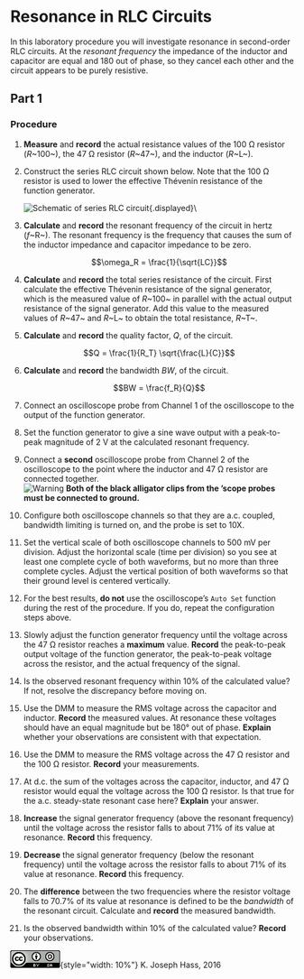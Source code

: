 # Resonance in RLC Circuits

In this laboratory procedure you will investigate resonance in second-order RLC circuits. At the *resonant frequency* the impedance of the inductor and capacitor are equal and 180 out of phase, so they cancel each other and the circuit appears to be purely resistive.

## Part 1

### Procedure

1.  **Measure** and **record** the actual resistance values of the 100 Ω
    resistor (*R*~100~), the 47 Ω resistor (*R*~47~), and the inductor
    (*R*~L~).

2.  Construct the series RLC circuit shown below. Note that the 100 Ω resistor
    is used to lower the effective Thévenin resistance of the
    function generator.

    ![Schematic of series RLC circuit](images/Lab10Fig1){.displayed}\ 

3.  **Calculate** and **record** the resonant frequency of the circuit in hertz
    (*f*~R~). The resonant frequency is the frequency that causes the sum of
    the inductor impedance and capacitor impedance to be zero.

    $$\omega_R = \frac{1}{\sqrt{LC}}$$

4.  **Calculate** and **record** the total series resistance of the circuit.
    First calculate the effective Thévenin resistance of the signal generator,
    which is the measured value of *R*~100~ in parallel with the actual output
    resistance of the signal generator. Add this value to the measured values
    of *R*~47~ and *R*~L~ to obtain the total resistance, *R*~T~.

5.  **Calculate** and **record** the quality factor, *Q*, of the circuit.

    $$Q = \frac{1}{R_T} \sqrt{\frac{L}{C}}$$

6.  **Calculate** and **record** the bandwidth *BW*, of the circuit.

    $$BW = \frac{f_R}{Q}$$

7.  Connect an oscilloscope probe from Channel 1 of the oscilloscope to the
    output of the function generator.

8.  Set the function generator to give a sine wave output with a peak-to-peak
    magnitude of 2 V at the calculated resonant frequency.

9.  Connect a **second** oscilloscope probe from Channel 2 of the oscilloscope
    to the point where the inductor and 47 Ω resistor are connected together.\
    ![Warning](images/GenericWarning11) **Both of the black alligator clips
    from the ’scope probes must be connected to ground.**

10. Configure both oscilloscope channels so that they are a.c. coupled,
    bandwidth limiting is turned on, and the probe is set to 10X.

11. Set the vertical scale of both oscilloscope channels to 500 mV
    per division. Adjust the horizontal scale (time per division) so you see at
    least one complete cycle of both waveforms, but no more than three
    complete cycles. Adjust the vertical position of both waveforms so that
    their ground level is centered vertically.

12. For the best results, **do not** use the oscilloscope’s `Auto Set` function
    during the rest of the procedure. If you do, repeat the configuration
    steps above.

13. Slowly adjust the function generator frequency until the voltage across the
    47 Ω resistor reaches a **maximum** value. **Record** the peak-to-peak
    output voltage of the function generator, the peak-to-peak voltage across
    the resistor, and the actual frequency of the signal.

14. Is the observed resonant frequency within 10% of the calculated value? If
    not, resolve the discrepancy before moving on.

15. Use the DMM to measure the RMS voltage across the capacitor and inductor.
    **Record** the measured values. At resonance these voltages should
    have an equal magnitude but be 180° out of phase. **Explain** whether your
    observations are consistent with that expectation.

16. Use the DMM to measure the RMS voltage across the 47 Ω resistor and the
    100 Ω resistor. **Record** your measurements.

17. At d.c. the sum of the voltages across the capacitor, inductor, and 47 Ω
    resistor would equal the voltage across the 100 Ω resistor. Is that true
    for the a.c. steady-state resonant case here? **Explain** your answer.

18. **Increase** the signal generator frequency (above the resonant frequency)
    until the voltage across the resistor falls to about 71% of its value
    at resonance. **Record** this frequency.

19. **Decrease** the signal generator frequency (below the resonant frequency)
    until the voltage across the resistor falls to about 71% of its value
    at resonance. **Record** this frequency.

20. The **difference** between the two frequencies where the resistor voltage
    falls to 70.7% of its value at resonance is defined to be the *bandwidth*
    of the resonant circuit. Calculate and **record** the measured
    bandwidth.

21. Is the observed bandwidth within 10% of the calculated value? **Record**
    your observations.

!["Creative Commons Attribution ShareAlike License"](images/CC_BY_SA_40.png){style="width: 10%"} K. Joseph Hass, 2016

